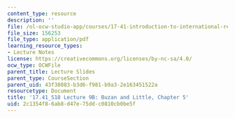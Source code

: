 ```yaml
---
content_type: resource
description: ''
file: /ol-ocw-studio-app/courses/17-41-introduction-to-international-relations-spring-2018/2c1354f86ab8d47e75ddc0810cb0be5f_MIT17_41S18_lec9b.pdf
file_size: 156253
file_type: application/pdf
learning_resource_types:
- Lecture Notes
license: https://creativecommons.org/licenses/by-nc-sa/4.0/
ocw_type: OCWFile
parent_title: Lecture Slides
parent_type: CourseSection
parent_uid: 43f38083-b3d6-f981-b9a3-2e163451522a
resourcetype: Document
title: '17.41_S18 Lecture 9B: Buzan and Little, Chapter 5'
uid: 2c1354f8-6ab8-d47e-75dd-c0810cb0be5f
---
```

